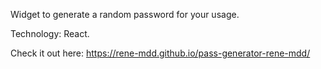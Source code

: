 Widget to generate a random password for your usage.

Technology: React.

Check it out here: https://rene-mdd.github.io/pass-generator-rene-mdd/